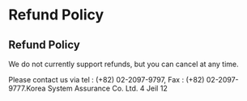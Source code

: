 # Refund Policy

## Refund Policy

We do not currently support refunds, but you can cancel at any time.

Please contact us via tel : \(+82\) 02-2097-9797, Fax : \(+82\) 02-2097-9777.Korea System Assurance Co. Ltd. 4 Jeil 12

